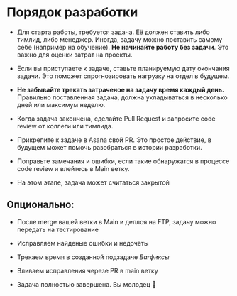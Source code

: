 # Порядок разработки

- Для старта работы, требуется задача. Её должен ставить либо тимлид, либо менеджер. Иногда, задачу можно поставить самому себе (например на обучение). **Не начинайте работу без задачи**. Это важно для оценки затрат на проекты.

- Если вы приступаете к задаче, ставьте планируемую дату окончания задачи. Это поможет спрогнозировать нагрузку на отдел в будущем.

- **Не забывайте трекать затраченое на задачу время каждый день.** Правильно поставленная задача, должна укладываться в несколько дней или максимум неделю. 

- Когда задача закончена, сделайте Pull Request и запросите code review от коллеги или тимлида. 

- Прикрепите к задаче в Asana свой PR. Это простое действие, в будущем может помочь разобраться в истории разработки.

- Поправьте замечания и ошибки, если такие обнаружатся в процессе code review и влейтесь в Main ветку.

- На этом этапе, задача может считаться закрытой


## Опционально:

 - После merge вашей ветки в Main и деплоя на FTP, задачу можно передать на тестирование

- Исправляем найденые ошибки и недочёты

- Трекаем время в созданной подзадаче *Багфиксы*

- Вливаем исправления черезе PR в main ветку

- Задача полностью завершена. Вы молодец 🍻
